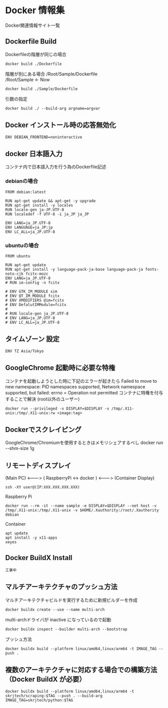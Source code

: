 # Docker 情報集
Docker関連情報サイト一覧

## Dockerfile Build
Dockerfileの階層が同じの場合
```
docker build ./Dockerfile
```
階層が別にある場合
/Root/Sample/Dockerfile  
/Root/Sample <- Now
```
docker build ./Sample/Dockerfile
```
引数の指定
```
docker build ./ --build-arg argname=argvar
```
## Docker インストール時の応答無効化
```
ENV DEBIAN_FRONTEND=noninteractive
```
## docker 日本語入力
コンテナ内で日本語入力を行う為のDockerfile記述
### debianの場合
```
FROM debian:latest

RUN apt-get update && apt-get -y upgrade
RUN apt-get install -y locales
RUN locale-gen ja-JP.UTF-8
RUN localedef -f UTF-8 -i ja_JP ja_JP

ENV LANG=ja_JP.UTF-8
ENV LANGUAGE=ja_JP:jp
ENV LC_ALL=ja_JP.UTF-8
```
### ubuntuの場合
```
FROM ubuntu

RUN apt-get update
RUN apt-get install -y language-pack-ja-base language-pack-ja fonts-noto-cjk fcitx-mozc
ENV LANG=ja_JP.UTF-8
# RUN im-config -n fcitx

# ENV GTK_IM_MODULE xim
# ENV QT_IM_MODULE fcitx
# ENV XMODIFIERS @im=fcitx
# ENV DefalutIMModule=fcitx
# 
# RUN locale-gen ja_JP.UTF-8  
# ENV LANG=ja_JP.UTF-8
# ENV LC_ALL=ja_JP.UTF-8
```

## タイムゾーン 設定
```
ENV TZ Asia/Tokyo
```
## GoogleChrome 起動時に必要な特権
コンテナを起動しようとした時に下記のエラーが起きたら
Failed to move to new namespace: PID namespaces supported, Network namespace supported, but failed: errno = Operation not permitted
コンテナに特権を付与することで解決 (root以外のユーザー)
```
docker run --privileged -v DISPLAY=$DISPLAY -v /tmp/.X11-unix:/tmp/.X11-unix:rw <image:tag>
```
## Dockerでスクレイピング
GoogleChrome/Chromiumを使用するときはメモリシェアするべし
docker run --shm-size 1g
## リモートディスプレイ
(Main PC) <---> ( RaspberryPi <-> docker ) <---> (Container Display)
```
ssh -XY user@(IP:XXX.XXX.XXX.XXX)
```
Raspberry Pi
```
docker run --rm -it --name sample -e DISPLAY=$DISPLAY --net host -v /tmp/.X11-unix:/tmp/.X11-unix -v $HOME/.Xauthority:/root/.Xauthority debian
```
Container 
```
apt update 
apt install -y x11-apps
xeyes
```
## Docker BuildX Install
```
工事中
```
## マルチアーキテクチャのプッシュ方法
マルチアーキテクチャビルドを実行するために新規ビルダーを作成
```
docker buildx create --use --name multi-arch
```
multi-archドライバが inactive になっているので起動
```
docker buildx inspect --builder multi-arch --bootstrap
```
プッシュ方法
```
docker buildx build --platform linux/amd64,linux/arm64 -t IMAGE_TAG --push .
```

## 複数のアーキテクチャに対応する場合での構築方法（Docker BuildX が必要）
```
docker buildx build --platform linux/amd64,linux/arm64 -t skrjtech/scraping:$TAG --push . --build-arg IMAGE_TAG=skrjtech/python:$TAG
``````